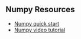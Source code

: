 ## Numpy Resources
 - [Numpy quick start](https://numpy.org/devdocs/user/quickstart.html)
 - [Numpy video tutorial](https://www.youtube.com/watch?v=QUT1VHiLmmI)
